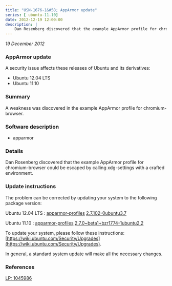```yaml
---
title: "USN-1676-1&#58; AppArmor update"
series: [ ubuntu-11.10]
date: 2012-12-19 12:00:00
description: |
    Dan Rosenberg discovered that the example AppArmor profile for chromium-browser could be escaped by calling xdg-settings with a crafted environment. 
--- 
```

 
 

*19 December 2012*

### AppArmor update

A security issue affects these releases of Ubuntu and its derivatives:

* Ubuntu 12.04 LTS
* Ubuntu 11.10

### Summary

A weakness was discovered in the example AppArmor profile for chromium-browser.

### Software description

* apparmor 

### Details

Dan Rosenberg discovered that the example AppArmor profile for chromium-browser could be escaped by calling xdg-settings with a crafted environment. 

### Update instructions

The problem can be corrected by updating your system to the following package version:

Ubuntu 12.04 LTS
 : [apparmor-profiles](https://launchpad.net/ubuntu/+source/apparmor) <span> [2.7.102-0ubuntu3.7](https://launchpad.net/ubuntu/+source/apparmor/2.7.102-0ubuntu3.7) </span> 

Ubuntu 11.10
 : [apparmor-profiles](https://launchpad.net/ubuntu/+source/apparmor) <span> [2.7.0~beta1+bzr1774-1ubuntu2.2](https://launchpad.net/ubuntu/+source/apparmor/2.7.0~beta1+bzr1774-1ubuntu2.2) </span> 

To update your system, please follow these instructions: [https://wiki.ubuntu.com/Security/Upgrades](https://wiki.ubuntu.com/Security/Upgrades).

In general, a standard system update will make all the necessary changes. 

### References

 
 [LP: 1045986](https://launchpad.net/bugs/1045986)
 

